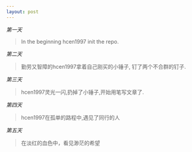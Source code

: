 ```yaml
---
layout: post
---
```

*第一天*  
> In the beginning hcen1997 init the repo.  

*第二天*  
> 勤劳又智障的hcen1997拿着自己刚买的小锤子, 钉了两个不合群的钉子.

*第三天*
> hcen1997灵光一闪,扔掉了小锤子,开始用笔写文章了.

*第四天*
> hcen1997在孤单的路程中,遇见了同行的人
  
*第五天*
> 在淡红的血色中，看见渺茫的希望